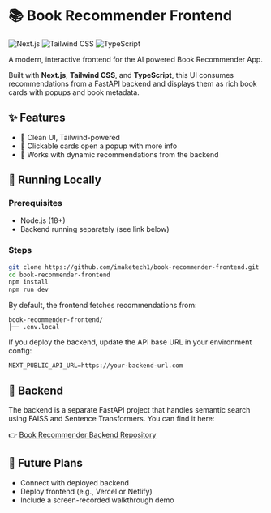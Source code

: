 # 📚 Book Recommender Frontend
![Next.js](https://img.shields.io/badge/Next.js-black?logo=next.js&logoColor=white)
![Tailwind CSS](https://img.shields.io/badge/TailwindCSS-38B2AC?logo=tailwindcss&logoColor=white)
![TypeScript](https://img.shields.io/badge/TypeScript-3178C6?logo=typescript&logoColor=white)


A modern, interactive frontend for the AI powered Book Recommender App.

Built with **Next.js**, **Tailwind CSS**, and **TypeScript**, this UI consumes recommendations from a FastAPI backend and displays them as rich book cards with popups and book metadata.

## ✨ Features

- 🎯 Clean UI, Tailwind-powered
- 💬 Clickable cards open a popup with more info
- 🔁 Works with dynamic recommendations from the backend

## 🧪 Running Locally

### Prerequisites

- Node.js (18+)
- Backend running separately (see link below)

### Steps

```bash
git clone https://github.com/imaketech1/book-recommender-frontend.git
cd book-recommender-frontend
npm install
npm run dev
````

By default, the frontend fetches recommendations from:

```
book-recommender-frontend/
├── .env.local
```

If you deploy the backend, update the API base URL in your environment config:

```env
NEXT_PUBLIC_API_URL=https://your-backend-url.com
```

## 🔗 Backend

The backend is a separate FastAPI project that handles semantic search using FAISS and Sentence Transformers. You can find it here:

👉 [Book Recommender Backend Repository](https://github.com/imaketech1/book-recommender-llm)


## 🚀 Future Plans

* Connect with deployed backend
* Deploy frontend (e.g., Vercel or Netlify)
* Include a screen-recorded walkthrough demo
